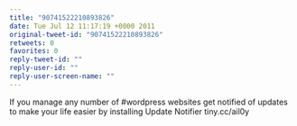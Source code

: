 ```yaml
---
title: "90741522210893826"
date: Tue Jul 12 11:17:19 +0000 2011
original-tweet-id: "90741522210893826"
retweets: 0
favorites: 0
reply-tweet-id: ""
reply-user-id: ""
reply-user-screen-name: ""
---
```

If you manage any number of #wordpress websites get notified of updates to make your life easier by installing Update Notifier tiny.cc/ail0y
